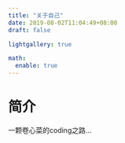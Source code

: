 ```yaml
---
title: "关于自己"
date: 2019-08-02T11:04:49+08:00
draft: false

lightgallery: true

math:
  enable: true
---
```


# 简介
一颗卷心菜的coding之路...
